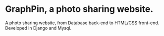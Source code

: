 GraphPin, a photo sharing website.
================================

A photo sharing website, from Database back-end to HTML/CSS front-end. Developed in Django and Mysql.


